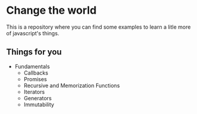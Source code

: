 # Change the world
This is a repository where you can find some examples to learn a litle more of javascript's things.

## Things for you

- Fundamentals
    * Callbacks
    * Promises
    * Recursive and Memorization Functions
    * Iterators
    * Generators
    * Immutability
